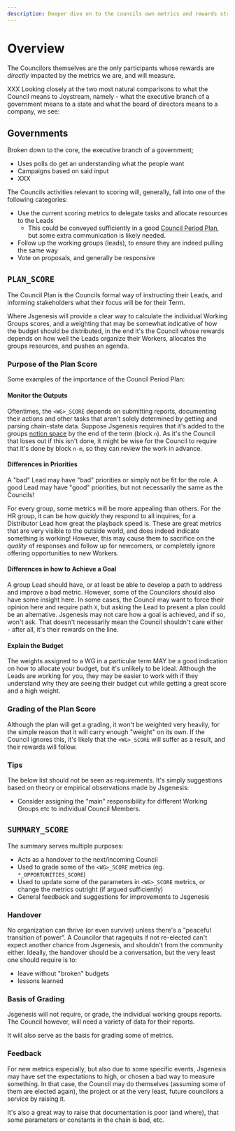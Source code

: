 ```yaml
---
description: Deeper dive on to the councils own metrics and rewards structure.
---
```


# Overview
The Councilors themselves are the only participants whose rewards are _directly_ impacted by the metrics we are, and will measure.

XXX
Looking closely at the two most natural comparisons to what the Council means to Joystream, namely - what the executive branch of a government means to a state and what the board of directors means to a company, we see:

## Governments
Broken down to the core, the executive branch of a government;
- Uses polls do get an understanding what the people want
- Campaigns based on said input
- XXX

The Councils activities relevant to scoring will, generally, fall into one of the following categories:

* Use the current scoring metrics to delegate tasks and allocate resources to the Leads
  * This could be conveyed sufficiently in a good [Council Period Plan](#plan_score), but some extra communication is likely needed.
* Follow up the working groups (leads), to ensure they are indeed pulling the same way
* Vote on proposals, and generally be responsive

## `PLAN_SCORE`
The Council Plan is the Councils formal way of instructing their Leads, and informing stakeholders what their focus will be for their Term.

Where Jsgenesis will provide a clear way to calculate the individual Working Groups scores, and a weighting that may be somewhat indicative of how the budget should be distributed, in the end it's the Council whose rewards depends on how well the Leads organize their Workers, allocates the groups resources, and pushes an agenda.

### Purpose of the Plan Score
Some examples of the importance of the Council Period Plan:

#### Monitor the Outputs
Oftentimes, the `<WG>_SCORE` depends on submitting reports, documenting their actions and other tasks that aren't solely determined by getting and parsing chain-state data. Suppose Jsgenesis requires that it's added to the groups [notion space](https://joystream.notion.site/joystream/Joystream-Workspace-1175fcb1cc644fdb874558181fd2dbee) by the end of the term (block `n`). As it's the Council that loses out if this isn't done, it might be wise for the Council to require that it's done by block `n-m`, so they can review the work in advance.


#### Differences in Priorities
A "bad" Lead may have "bad" priorities or simply not be fit for the role. A good Lead may have "good" priorities, but not necessarily the same as the Councils!

For every group, some metrics will be more appealing than others. For the HR group, it can be how _quickly_ they respond to all inquires, for a Distributor Lead how great the playback speed is. These are great metrics that are very visible to the outside world, and does indeed indicate something is working! However, this may cause them to sacrifice on the _quality_ of responses and follow up for newcomers, or completely ignore offering opportunities to new Workers.

#### Differences in how to Achieve a Goal
A group Lead should have, or at least be able to develop a path to address and improve a bad metric. However, some of the Councilors should also have some insight here. In some cases, the Council may want to force their opinion here and require path `X`, but asking the Lead to present a plan could be an alternative. Jsgenesis may not care how a goal is achieved, and if so, won't ask. That doesn't necessarily mean the Council shouldn't care either - after all, it's their rewards on the line.

#### Explain the Budget
The weights assigned to a WG in a particular term MAY be a good indication on how to allocate your budget, but it's unlikely to be ideal. Although the Leads are working for you, they may be easier to work with if they understand why they are seeing their budget cut while getting a great score and a high weight.


### Grading of the Plan Score
Although the plan will get a grading, it won't be weighted very heavily, for the simple reason that it will carry enough "weight" on its own. If the Council ignores this, it's likely that the `<WG>_SCORE` will suffer as a result, and their rewards will follow.

### Tips
The below list should not be seen as requirements. It's simply suggestions based on theory or empirical observations made by Jsgenesis:
- Consider assigning the "main" responsibility for different Working Groups etc to individual Council Members.


## `SUMMARY_SCORE`
The summary serves multiple purposes:
- Acts as a handover to the next/incoming Council
- Used to grade some of the `<WG>_SCORE` metrics (eg. `*_OPPORTUNITIES_SCORE`)
- Used to update some of the parameters in `<WG>_SCORE` metrics, or change the metrics outright (if argued sufficiently)
- General feedback and suggestions for improvements to Jsgenesis

### Handover
No organization can thrive (or even survive) unless there's a "peaceful transition of power". A Councilor that ragequits if not re-elected can't expect another chance from Jsgenesis, and shouldn't from the community either. Ideally, the handover should be a conversation, but the very least one should require is to:
- leave without "broken" budgets
- lessons learned

### Basis of Grading
Jsgenesis will not require, or grade, the individual working groups reports. The Council however, will need a variety of data for their reports.

It will also serve as the basis for grading some of metrics.

### Feedback
For new metrics especially, but also due to some specific events, Jsgenesis may have set the expectations to high, or chosen a bad way to measure something. In that case, the Council may do themselves (assuming some of them are elected again), the project or at the very least, future councilors a service by raising it.

It's also a great way to raise that documentation is poor (and where), that some parameters or constants in the chain is bad, etc.
